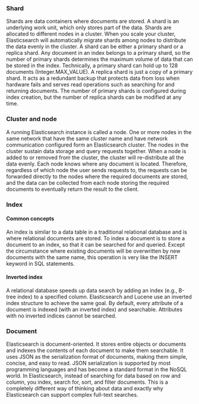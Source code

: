 ### Shard
Shards are data containers where documents are stored. A shard is an underlying work unit, which only stores part of the data. Shards are allocated to different nodes in a cluster. When you scale your cluster, Elasticsearch will automatically migrate shards among nodes to distribute the data evenly in the cluster.
A shard can be either a primary shard or a replica shard. Any document in an index belongs to a primary shard, so the number of primary shards determines the maximum volume of data that can be stored in the index. Technically, a primary shard can hold up to 128 documents (Integer.MAX_VALUE).
A replica shard is just a copy of a primary shard. It acts as a redundant backup that protects data from loss when hardware fails and serves read operations such as searching for and returning documents. The number of primary shards is configured during index creation, but the number of replica shards can be modified at any time.

### Cluster and node
A running Elasticsearch instance is called a node. One or more nodes in the same network that have the same cluster name and have network communication configured form an Elasticsearch cluster. The nodes in the cluster sustain data storage and query requests together. When a node is added to or removed from the cluster, the cluster will re-distribute all the data evenly. Each node knows where any document is located. Therefore, regardless of which node the user sends requests to, the requests can be forwarded directly to the nodes where the required documents are stored, and the data can be collected from each node storing the required documents to eventually return the result to the client.


### Index
#### Common concepts
An index is similar to a data table in a traditional relational database and is where relational documents are stored.
To index a document is to store a document to an index, so that it can be searched for and queried. Except the circumstance where existing documents will be overwritten by new documents with the same name, this operation is very like the INSERT keyword in SQL statements.

#### Inverted index
A relational database speeds up data search by adding an index (e.g., B-tree index) to a specified column. Elasticsearch and Lucene use an inverted index structure to achieve the same goal. By default, every attribute of a document is indexed (with an inverted index) and searchable. Attributes with no inverted indices cannot be searched.


### Document
Elasticsearch is document-oriented. It stores entire objects or documents and indexes the contents of each document to make them searchable. It uses JSON as the serialization format of documents, making them simple, concise, and easy to read. JSON serialization is supported by most programming languages and has become a standard format in the NoSQL world. In Elasticsearch, instead of searching for data based on row and column, you index, search for, sort, and filter documents. This is a completely different way of thinking about data and exactly why Elasticsearch can support complex full-text searches.
